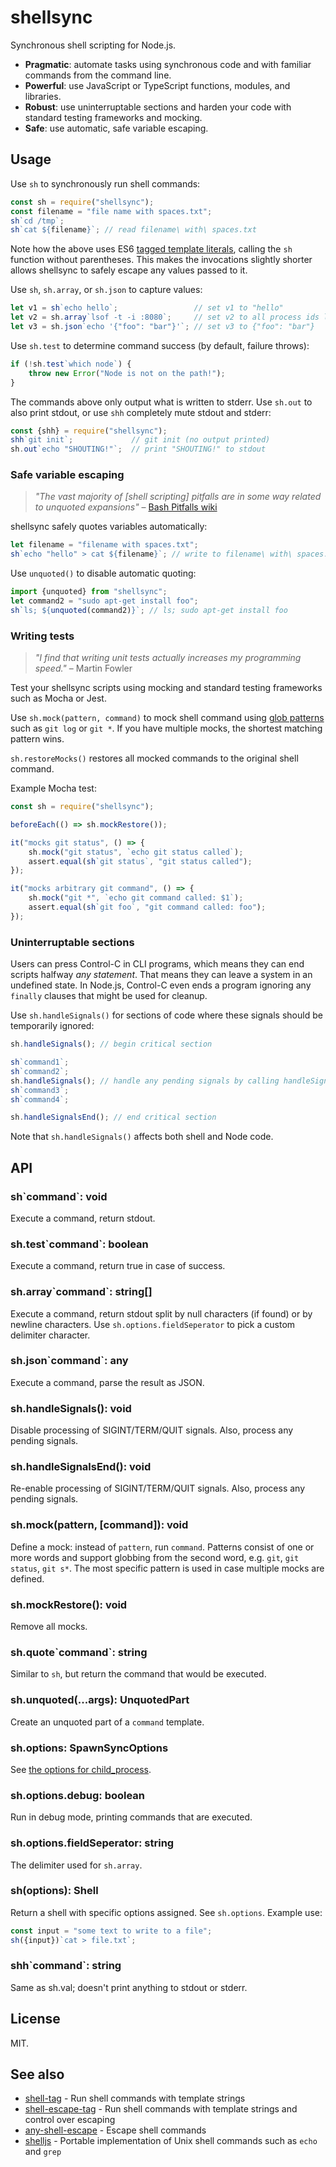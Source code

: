# shellsync

Synchronous shell scripting for Node.js.

* **Pragmatic**: automate tasks using synchronous code and with familiar commands from the command line.
* **Powerful**: use JavaScript or TypeScript functions, modules, and libraries.
* **Robust**: use uninterruptable sections and harden your code with standard testing frameworks and mocking.
* **Safe**: use automatic, safe variable escaping.

## Usage

Use `sh` to synchronously run shell commands:

```javascript
const sh = require("shellsync");
const filename = "file name with spaces.txt";
sh`cd /tmp`;
sh`cat ${filename}`; // read filename\ with\ spaces.txt
```

Note how the above uses ES6 [tagged template literals](https://developer.mozilla.org/en-US/docs/Web/JavaScript/Reference/Template_literals),
calling the `sh` function without parentheses. This makes the invocations slightly shorter allows shellsync to safely escape any values passed to it.

Use `sh`, `sh.array`, or `sh.json` to capture values:

```javascript
let v1 = sh`echo hello`;                 // set v1 to "hello"
let v2 = sh.array`lsof -t -i :8080`;     // set v2 to all process ids listening on port 8080
let v3 = sh.json`echo '{"foo": "bar"}'`; // set v3 to {"foo": "bar"}
```

Use `sh.test` to determine command success (by default, failure throws):

```javascript
if (!sh.test`which node`) {
    throw new Error("Node is not on the path!");
}
```

The commands above only output what is written to stderr. Use `sh.out` to also print stdout, or use `shh` completely mute stdout and stderr:

```javascript
const {shh} = require("shellsync");
shh`git init`;             // git init (no output printed)
sh.out`echo "SHOUTING!"`;  // print "SHOUTING!" to stdout
```

### Safe variable escaping

> _"The vast majority of [shell scripting] pitfalls are in some way related to unquoted expansions"_ – [Bash Pitfalls wiki](https://mywiki.wooledge.org/BashPitfalls)

shellsync safely quotes variables automatically:

```javascript
let filename = "filename with spaces.txt";
sh`echo "hello" > cat ${filename}`; // write to filename\ with\ spaces.txt
```

Use `unquoted()` to disable automatic quoting:

```javascript
import {unquoted} from "shellsync";
let command2 = "sudo apt-get install foo";
sh`ls; ${unquoted(command2)}`; // ls; sudo apt-get install foo
```

### Writing tests

> _"I find that writing unit tests actually increases my programming speed."_ – Martin Fowler

Test your shellsync scripts using mocking and standard testing frameworks such as Mocha or Jest.

Use `sh.mock(pattern, command)` to mock shell command using [glob patterns](https://mywiki.wooledge.org/glob)
such as `git log` or `git *`. If you have multiple mocks, the shortest matching pattern wins.

`sh.restoreMocks()` restores all mocked commands to the original shell command.

Example Mocha test:

```javascript
const sh = require("shellsync");

beforeEach(() => sh.mockRestore());

it("mocks git status", () => {
    sh.mock("git status", `echo git status called`);
    assert.equal(sh`git status`, "git status called");
});

it("mocks arbitrary git command", () => {
    sh.mock("git *", `echo git command called: $1`);
    assert.equal(sh`git foo`, "git command called: foo");
});
```

### Uninterruptable sections

Users can press Control-C in CLI programs, which means they can end scripts
halfway _any statement_. That means they can leave a system
in an undefined state. In Node.js, Control-C even ends a program ignoring any `finally`
clauses that might be used for cleanup.

Use `sh.handleSignals()` for sections of code where these signals should be temporarily ignored:

```javascript
sh.handleSignals(); // begin critical section

sh`command1`;
sh`command2`;
sh.handleSignals(); // handle any pending signals by calling handleSignals() again
sh`command3`;
sh`command4`;

sh.handleSignalsEnd(); // end critical section
```

Note that `sh.handleSignals()` affects both shell and Node code.

## API

### sh\`command\`: void

Execute a command, return stdout.

### sh.test\`command\`: boolean

Execute a command, return true in case of success.

### sh.array\`command\`: string[]

Execute a command, return stdout split by null characters (if found) or by newline characters.
Use `sh.options.fieldSeperator` to pick a custom delimiter character.

### sh.json\`command\`: any

Execute a command, parse the result as JSON.

### sh.handleSignals(): void

Disable processing of SIGINT/TERM/QUIT signals. Also, process any pending signals.

### sh.handleSignalsEnd(): void

Re-enable processing of SIGINT/TERM/QUIT signals. Also, process any pending signals.

### sh.mock(pattern, [command]): void

Define a mock: instead of `pattern`, run `command`.
Patterns consist of one or more words and support globbing from the second word, e.g.
`git`, `git status`, `git s*`. The most specific pattern is used in case multiple
mocks are defined.

### sh.mockRestore(): void

Remove all mocks.

### sh.quote\`command\`: string

Similar to `sh`, but return the command that would be executed.

### sh.unquoted(...args): UnquotedPart

Create an unquoted part of a `command` template.

### sh.options: SpawnSyncOptions

See [the options for child_process](https://nodejs.org/api/child_process.html#child_process_child_process_spawnsync_command_args_options).

### sh.options.debug: boolean

Run in debug mode, printing commands that are executed.

### sh.options.fieldSeperator: string

The delimiter used for `sh.array`.

### sh(options): Shell

Return a shell with specific options assigned. See `sh.options`. Example use:

```javascript
const input = "some text to write to a file";
sh({input})`cat > file.txt`;
```

### shh\`command\`: string

Same as sh.val; doesn't print anything to stdout or stderr.

## License

MIT.

## See also

* [shell-tag](https://www.npmjs.com/package/shell-tag) - Run shell commands with template strings
* [shell-escape-tag](https://www.npmjs.com/package/shell-escape-tag) - Run shell commands with template strings and control over escaping
* [any-shell-escape](https://www.npmjs.com/package/any-shell-escape) - Escape shell commands
* [shelljs](https://www.npmjs.com/package/shelljs) - Portable implementation of Unix shell commands such as `echo` and `grep`
